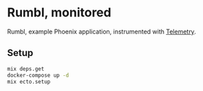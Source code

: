 # Rumbl, monitored

Rumbl, example Phoenix application, instrumented with [Telemetry](https://github.com/beam-telemetry).

## Setup

```bash
mix deps.get
docker-compose up -d
mix ecto.setup
```